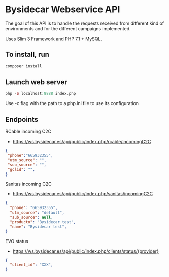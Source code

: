# Bysidecar Webservice API

  The goal of this API is to handle the requests received from different kind of environments and for the different campaigns implemented.

  Uses Slim 3 Framework and PHP 7.1 + MySQL.

## To install, run

  ```php
  composer install

  ```

## Launch web server

```php
php -S localhost:8888 index.php
```

Use -c flag with the path to a php.ini file to use its configuration

## Endpoints

 RCable incoming C2C

- <https://ws.bysidecar.es/api/public/index.php/rcable/incomingC2C>

 ```json
 {
  "phone":"665932355",
  "utm_source": "",
  "sub_source": "",
  "gclid": "",
 }
 ```

 Sanitas incoming C2C

- <https://ws.bysidecar.es/api/public/index.php/sanitas/incomingC2C>

 ```json
 {
   "phone": "665932355",
   "utm_source": "default",
   "sub_source": null,
   "producto": "Bysidecar test",
   "name": "Bysidecar test",
 }
 ```

 EVO status

- <https://ws.bysidecar.es/api/public/index.php/clients/status/{provider}>

 ```json
 {
   "client_id": "XXX",
 }
 ```
